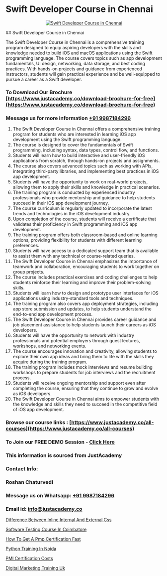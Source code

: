# Swift Developer Course in Chennai

<p align="center">
  <a href="https://justacademy.co/course-detail/ios-training">
    <img src="https://justacademy.co/storage2/course_image/1676636008_course_image.webp" alt="Swift Developer Course in Chennai">
  </a>
</p>
## Swift Developer Course in Chennai

The Swift Developer Course in Chennai is a comprehensive training program designed to equip aspiring developers with the skills and knowledge needed to build iOS and macOS applications using the Swift programming language. The course covers topics such as app development fundamentals, UI design, networking, data storage, and best coding practices. With hands-on projects and guidance from experienced instructors, students will gain practical experience and be well-equipped to pursue a career as a Swift developer.
### To Download Our Brochure [https://www.justacademy.co/download-brochure-for-free](https://www.justacademy.co/download-brochure-for-free)
### Message us for more information [+91 9987184296](https://api.whatsapp.com/send?phone=919987184296)
1) The Swift Developer Course in Chennai offers a comprehensive training program for students who are interested in learning iOS app development using the Swift programming language.
2) The course is designed to cover the fundamentals of Swift programming, including syntax, data types, control flow, and functions.
3) Students will learn how to build interactive and user-friendly iOS applications from scratch, through hands-on projects and assignments.
4) The course also covers advanced topics such as working with APIs, integrating third-party libraries, and implementing best practices in iOS app development.
5) Students will have the opportunity to work on real-world projects, allowing them to apply their skills and knowledge in practical scenarios.
6) The training program is conducted by experienced industry professionals who provide mentorship and guidance to help students succeed in their iOS app development journey.
7) The course curriculum is regularly updated to incorporate the latest trends and technologies in the iOS development industry.
8) Upon completion of the course, students will receive a certificate that validates their proficiency in Swift programming and iOS app development.
9) The training program offers both classroom-based and online learning options, providing flexibility for students with different learning preferences.
10) Students will have access to a dedicated support team that is available to assist them with any technical or course-related queries.
11) The Swift Developer Course in Chennai emphasizes the importance of teamwork and collaboration, encouraging students to work together on group projects.
12) The course includes practical exercises and coding challenges to help students reinforce their learning and improve their problem-solving skills.
13) Students will learn how to design and prototype user interfaces for iOS applications using industry-standard tools and techniques.
14) The training program also covers app deployment strategies, including app store submission and updates, to help students understand the end-to-end app development process.
15) The Swift Developer Course in Chennai provides career guidance and job placement assistance to help students launch their careers as iOS developers.
16) Students will have the opportunity to network with industry professionals and potential employers through guest lectures, workshops, and networking events.
17) The course encourages innovation and creativity, allowing students to explore their own app ideas and bring them to life with the skills they acquire during the training program.
18) The training program includes mock interviews and resume building workshops to prepare students for job interviews and the recruitment process.
19) Students will receive ongoing mentorship and support even after completing the course, ensuring that they continue to grow and evolve as iOS developers.
20) The Swift Developer Course in Chennai aims to empower students with the knowledge and skills they need to succeed in the competitive field of iOS app development.

### Browse our course links : [https://www.justacademy.co/all-courses](https://www.justacademy.co/all-courses) 
### To Join our FREE DEMO Session - [Click Here](https://www.justacademy.co/register-for-course-demo)


### This information is sourced from JustAcademy
### Contact Info:
### Roshan Chaturvedi
### Message us on Whatsapp: [+91 9987184296](https://api.whatsapp.com/send?phone=919987184296)
### Email id: [info@justacademy.co](mailto:info@justacademy.co)
                
[Difference Between Inline Internal And External Css](https://www.linkedin.com/pulse/difference-between-inline-internal-external-css-justacademy-bristol-34mse?trackingId=Qv4sj5L8L5ruPvc1wqyfIw%3D%3D&lipi=urn%3Ali%3Apage%3Ad_flagship3_company_admin%3Bp%2BRLZIKZRKmWUfjO4L2gXg%3D%3D)

[Software Testing Course In Coimbatore](https://www.linkedin.com/pulse/software-testing-course-coimbatore-justacademy-thane-h9mkc?trackingId=Li91km%2F51X6dIaDuipXGCA%3D%3D&lipi=urn%3Ali%3Apage%3Ad_flagship3_company_admin%3BWw%2F%2F%2Fw1%2FSRCju0LBZ%2BbokA%3D%3Dhttps://www.linkedin.com/pulse/sof)

[How To Get A Pmp Certification Fast](https://medium.com/@abhidnya.1068/how-to-get-a-pmp-certification-fast-2c43cf9b81bb)

[Python Training In Noida](https://medium.com/@ranemanish460/python-training-in-noida-20958315ec32)

[PMI Certification Costs](https://justacademyin.github.io/justacademy/pmi-certification-costs)

[Digital Marketing Training Uk](https://justacademyin.github.io/justacademy/digital-marketing-training-uk)

